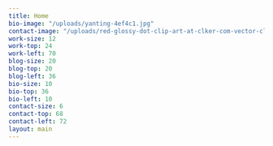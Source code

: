 ```yaml
---
title: Home
bio-image: "/uploads/yanting-4ef4c1.jpg"
contact-image: "/uploads/red-glossy-dot-clip-art-at-clker-com-vector-clip-art-online-royalty-Gefbyd-clipart.png"
work-size: 12
work-top: 24
work-left: 70
blog-size: 20
blog-top: 20
blog-left: 36
bio-size: 10
bio-top: 36
bio-left: 10
contact-size: 6
contact-top: 68
contact-left: 72
layout: main
---
```


